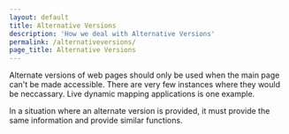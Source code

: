 ```yaml
---
layout: default
title: Alternative Versions
description: 'How we deal with Alternative Versions'
permalink: /alternativeversions/
page_title: Alternative Versions
---
```

Alternate versions of web pages should only be used when the main page can't be made accessible. There are very few instances where they would be neccassary. Live dynamic mapping applications is one example. 

In a situation where an alternate version is provided, it must provide the same information and provide similar functions. 
